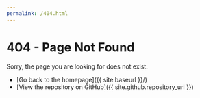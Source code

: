 ```yaml
---
permalink: /404.html
---
```


# 404 - Page Not Found

Sorry, the page you are looking for does not exist.

- [Go back to the homepage]({{ site.baseurl }}/)
- [View the repository on GitHub]({{ site.github.repository_url }})